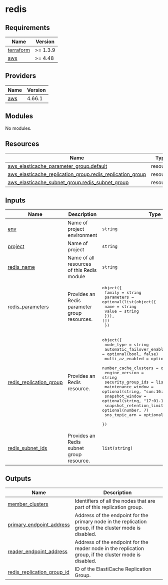 # redis

<!-- BEGINNING OF PRE-COMMIT-TERRAFORM DOCS HOOK -->
## Requirements

| Name | Version |
|------|---------|
| <a name="requirement_terraform"></a> [terraform](#requirement\_terraform) | >= 1.3.9 |
| <a name="requirement_aws"></a> [aws](#requirement\_aws) | >= 4.48 |

## Providers

| Name | Version |
|------|---------|
| <a name="provider_aws"></a> [aws](#provider\_aws) | 4.66.1 |

## Modules

No modules.

## Resources

| Name | Type |
|------|------|
| [aws_elasticache_parameter_group.default](https://registry.terraform.io/providers/hashicorp/aws/latest/docs/resources/elasticache_parameter_group) | resource |
| [aws_elasticache_replication_group.redis_replication_group](https://registry.terraform.io/providers/hashicorp/aws/latest/docs/resources/elasticache_replication_group) | resource |
| [aws_elasticache_subnet_group.redis_subnet_group](https://registry.terraform.io/providers/hashicorp/aws/latest/docs/resources/elasticache_subnet_group) | resource |

## Inputs

| Name | Description | Type | Default | Required |
|------|-------------|------|---------|:--------:|
| <a name="input_env"></a> [env](#input\_env) | Name of project environment | `string` | n/a | yes |
| <a name="input_project"></a> [project](#input\_project) | Name of project | `string` | n/a | yes |
| <a name="input_redis_name"></a> [redis\_name](#input\_redis\_name) | Name of all resources of this Redis module | `string` | n/a | yes |
| <a name="input_redis_parameters"></a> [redis\_parameters](#input\_redis\_parameters) | Provides an Redis parameter group resources. | <pre>object({<br>    family = string<br>    parameters = optional(list(object({<br>      name  = string<br>      value = string<br>    })), [])<br>  })</pre> | n/a | yes |
| <a name="input_redis_replication_group"></a> [redis\_replication\_group](#input\_redis\_replication\_group) | Provides an Redis resource. | <pre>object({<br>    node_type                  = string<br>    automatic_failover_enabled = optional(bool, false)<br>    multi_az_enabled           = optional(bool, false)<br>    number_cache_clusters      = optional(number, 1)<br>    engine_version             = string<br>    security_group_ids         = list(string)<br>    maintenance_window         = optional(string, "sun:16:00-sun:17:00")<br>    snapshot_window            = optional(string, "17:01-18:31")<br>    snapshot_retention_limit   = optional(number, 7)<br>    sns_topic_arn              = optional(string, "")<br>  })</pre> | n/a | yes |
| <a name="input_redis_subnet_ids"></a> [redis\_subnet\_ids](#input\_redis\_subnet\_ids) | Provides an Redis subnet group resource. | `list(string)` | n/a | yes |

## Outputs

| Name | Description |
|------|-------------|
| <a name="output_member_clusters"></a> [member\_clusters](#output\_member\_clusters) | Identifiers of all the nodes that are part of this replication group. |
| <a name="output_primary_endpoint_address"></a> [primary\_endpoint\_address](#output\_primary\_endpoint\_address) | Address of the endpoint for the primary node in the replication group, if the cluster mode is disabled. |
| <a name="output_reader_endpoint_address"></a> [reader\_endpoint\_address](#output\_reader\_endpoint\_address) | Address of the endpoint for the reader node in the replication group, if the cluster mode is disabled. |
| <a name="output_redis_replication_group_id"></a> [redis\_replication\_group\_id](#output\_redis\_replication\_group\_id) | ID of the ElastiCache Replication Group. |
<!-- END OF PRE-COMMIT-TERRAFORM DOCS HOOK -->
